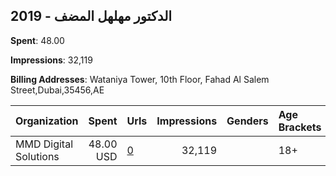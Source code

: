 ## 2019 - الدكتور مهلهل المضف 
**Spent**: 48.00

**Impressions**: 32,119

**Billing Addresses**: Wataniya Tower, 10th Floor, Fahad Al Salem Street,Dubai,35456,AE

|Organization|Spent|Urls|Impressions|Genders|Age Brackets|Country Codes|
|:---|---:|:---|---:|:---|:---|:---|
|MMD Digital Solutions|48.00 USD|[0](https://www.snap.com/political-ads/asset/5bf136a74239678e60c26604e5686021a597a9546c5134c0bab7b9a5f40cb709?mediaType=mp4)|32,119||18+|kuwait|

